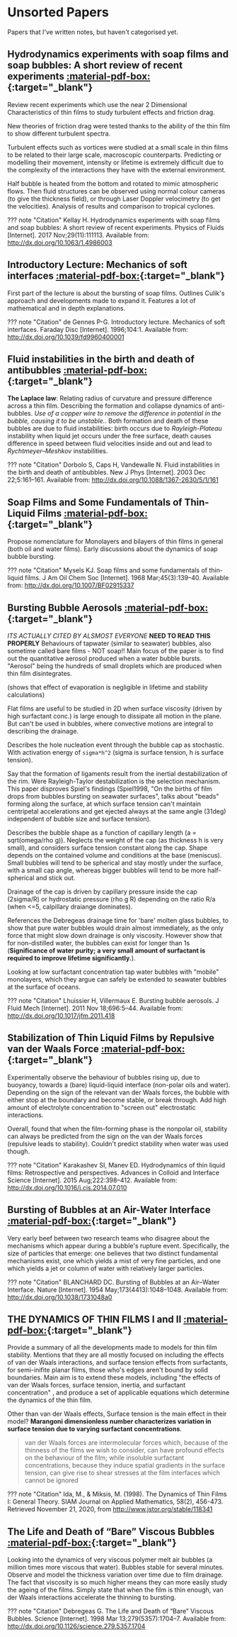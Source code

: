 # Unsorted Papers
Papers that I've written notes, but haven't categorised yet.

## Hydrodynamics experiments with soap films and soap bubbles: A short review of recent experiments [:material-pdf-box:](https://doi.org/10.1063/1.4986003){:target="_blank"}
Review recent experiments which use the near 2 Dimensional Characteristics of thin films to study turbulent effects and friction drag.

New theories of friction drag were tested thanks to the ability of the thin film to show different turbulent spectra.

Turbulent effects such as vortices were studied at a small scale in thin films to be related to their large scale, macroscopic counterparts. Predicting or modelling their movement, intensity or lifetime is extremely difficult due to the complexity of the interactions they have with the external environment.

Half bubble is heated from the bottom and rotated to mimic atmospheric flows. Then fluid structures can be observed using normal colour cameras (to give the thickness field), or through Laser
Doppler velocimetry (to get the velocities). Analysis of results and comparison to tropical cyclones.

??? note "Citation"
    Kellay H. Hydrodynamics experiments with soap films and soap bubbles: A short review of recent experiments. Physics of Fluids [Internet]. 2017 Nov;29(11):111113. Available from: http://dx.doi.org/10.1063/1.4986003

## Introductory Lecture: Mechanics of soft interfaces  [:material-pdf-box:](https://doi.org/10.1039/fd9960400001){:target="_blank"}

First part of the lecture is about the bursting of soap films. Outlines Culik's approach and developments made to expand it. Features a lot of mathematical and in depth explanations.

??? note "Citation"
    de Gennes P-G. Introductory lecture. Mechanics of soft interfaces. Faraday Disc [Internet]. 1996;104:1. Available from: http://dx.doi.org/10.1039/fd9960400001


## Fluid instabilities in the birth and death of antibubbles [:material-pdf-box:](https://doi.org/10.1088/1367-2630/5/1/161){:target="_blank"}

**The Laplace law**: Relating radius of curvature and pressure difference across a thin film. Describing the formation and collapse dynamics of anti-bubbles. *Use of a copper wire to remove the difference in potential in the bubble, causing it to be unstable.*.
Both formation and death of these bubbles are due to fluid instabilities: birth occurs due to *Rayleigh-Plateau* instability when liquid jet occurs under the free surface, death causes difference in speed between fluid velocities inside and out and lead to *Rychtmeyer–Meshkov* instabilities.

??? note "Citation"
    Dorbolo S, Caps H, Vandewalle N. Fluid instabilities in the birth and death of antibubbles. New J Phys [Internet]. 2003 Dec 22;5:161–161. Available from: http://dx.doi.org/10.1088/1367-2630/5/1/161


## Soap Films and Some Fundamentals of Thin-Liquid Films [:material-pdf-box:](https://doi.org/10.1007/BF02915337){:target="_blank"}

Propose nomenclature for Monolayers and bilayers of thin films in general (both oil and water films). Early discussions about the dynamics of soap bubble bursting.

??? note "Citation"
     Mysels KJ. Soap films and some fundamentals of thin-liquid films. J Am Oil Chem Soc [Internet]. 1968 Mar;45(3):139–40. Available from: http://dx.doi.org/10.1007/BF02915337


## Bursting Bubble Aerosols [:material-pdf-box:](https://doi.org/10.1017/jfm.2011.418){:target="_blank"}
*ITS ACTUALLY CITED BY ALSMOST EVERYONE*
**NEED TO READ THIS PROPERLY**
Behaviours of tapwater (similar to seawater) bubbles, also sometime called bare films - NOT soap!!
Main focus of the paper is to find out the quantitative aerosol produced when a water bubble bursts. "Aerosol" being the hundreds of small droplets which are produced when thin film disintegrates.

(shows that effect of evaporation is negligible in lifetime and stability calculations)

Flat films are useful to be studied in 2D when surface viscosity (driven by high surfactant conc.) is large enough to dissipate all motion in the plane. But can't be used in bubbles, where convective motions are integral to describing the drainage.

Describes the hole nucleation event through the bubble cap as stochastic. With activation energy of `sigma*h^2` (sigma is surface tension, h is surface tension).

Say that the formation of ligaments result from the inertial destabilization of the rim. Were Rayleigh-Taylor destabilization is the selection mechanism. This paper disproves Spiel's findings (Spiel1998, "On the births of film  drops from bubbles bursting on seawater surfaces", talks about "beads" forming along the surface, at which surface tension can't maintain centripetal accelerations and get ejected always at the same angle (31deg) independent of bubble size and surface tension).

Describes the bubble shape as a function of capillary length (a = sqrt(omega/rho g)). Neglects the weight of the cap (as thickness h is very small), and considers surface tension constant along the cap. Shape depends on the contained volume and conditions at the base (meniscus). Small bubbles will tend to be spherical and stay mostly under the surface, with a small cap angle, whereas bigger bubbles will tend to be more half-spherical and stick out.

Drainage of the cap is driven by capillary pressure inside the cap (2sigma/R) or hydrostatic pressure (rho g R) depending on the ratio R/a (when <=5, calpillary draiange dominates).

References the Debregeas drainage time for 'bare' molten glass bubbles, to show that pure water bubbles would drain almost immediately, as the only force that might slow down drainage is only viscosity. However show that for non-distilled water, the bubbles can exist for longer than 1s (**Significance of water purity; a very small amount of surfactant is required to improve lifetime significantly.**).

Looking at low surfactant concentration tap water bubbles with "mobile" monolayers, which they argue can safely be extended to seawater bubbles at the surface of oceans.

??? note "Citation"
    Lhuissier H, Villermaux E. Bursting bubble aerosols. J Fluid Mech [Internet]. 2011 Nov 18;696:5–44. Available from: http://dx.doi.org/10.1017/jfm.2011.418


## Stabilization of Thin Liquid Films by Repulsive van der Waals Force [:material-pdf-box:](https://doi.org/10.1016/j.cis.2014.07.010){:target="_blank"}
Experimentally observe the behaviour of bubbles rising up, due to buoyancy, towards a (bare) liquid-liquid interface (non-polar oils and water). Depending on the sign of the relevant van der Waals forces, the bubble with either stop at the boundary and become stable, or break through. Add high amount of electrolyte concentration to "screen out" electrostatic interactions.

Overall, found that when the film-forming phase is the nonpolar oil, stability can always be predicted from the sign on the van der Waals forces (repulsive leads to stability). Couldn't predict stability when water was used though.

??? note "Citation"
    Karakashev SI, Manev ED. Hydrodynamics of thin liquid films: Retrospective and perspectives. Advances in Colloid and Interface Science [Internet]. 2015 Aug;222:398–412. Available from: http://dx.doi.org/10.1016/j.cis.2014.07.010


## Bursting of Bubbles at an Air-Water Interface [:material-pdf-box:](https://doi.org/10.1038/1731048a0){:target="_blank"}
Very early beef between two research teams who disagree about the mechanisms which appear during a bubble's rupture event. Specifically, the size of particles that emerge: one believes that two distinct fundamental mechanisms exist, one which yields a mist of very fine particles, and one which yields a jet or column of water with relatively larger particles.

??? note "Citation"
    BLANCHARD DC. Bursting of Bubbles at an Air–Water Interface. Nature [Internet]. 1954 May;173(4413):1048–1048. Available from: http://dx.doi.org/10.1038/1731048a0


## THE DYNAMICS OF THIN FILMS I and II [:material-pdf-box:](http://www.jstor.org/stable/118341){:target="_blank"}
Provide a summary of all the developments made to models for thin film stability. Mentions that they are all mostly focused on including the effects of van der Waals interactions, and surface tension effects from surfactants, for semi-inifite planar films, those who's edges aren't bound by solid boundaries. Main aim is to extend these models, including "the effects of van der Waals forces, surface tension, inertia, and surfactant concentration" , and produce a set of applicable equations which determine the dynamics of the thin film.

Other than van der Waals effects, Surface tension is the main effect in their model?
**Marangoni dimensionless number characterizes variation in surface tension due to varying surfactant concentrations**.

>  van der Waals forces are intermolecular forces which, because of the thinness of the films we wish to consider, can have profound effects on the behaviour of the film; while insoluble surfactant concentrations, because they induce spatial gradients in the surface tension, can give rise to shear stresses at the film interfaces which cannot be ignored

??? note "Citation"
    Ida, M., & Miksis, M. (1998). The Dynamics of Thin Films I: General Theory. SIAM Journal on Applied Mathematics, 58(2), 456-473. Retrieved November 21, 2020, from http://www.jstor.org/stable/118341


## The Life and Death of “Bare” Viscous Bubbles [:material-pdf-box:](https://doi.org/10.1126/science.279.5357.1704){:target="_blank"}
Looking into the dynamics of very viscous polymer melt air bubbles (a million times more viscous that water). Bubbles stable for several minutes. Observe and model the thickness variation over time due to film drainage. The fact that viscosity is so much higher means they can more easily study the ageing of the films. Simply state that when the film is thin enough, van der Waals interactions accelerate the thinning to bursting.

??? note "Citation"
    Debregeas G. The Life and Death of “Bare” Viscous Bubbles. Science [Internet]. 1998 Mar 13;279(5357):1704–7. Available from: http://dx.doi.org/10.1126/science.279.5357.1704
